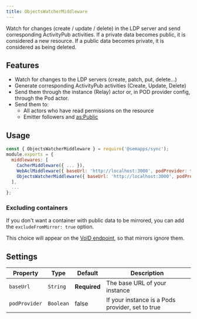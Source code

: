 ```yaml
---
title: ObjectsWatcherMiddleware
---
```


Watch for changes (create / update / delete) in the LDP server and send corresponding ActivityPub activities.
If a private data becomes public, it is considered a new resource. 
If a public data becomes private, it is considered as being deleted. 


## Features

- Watch for changes to the LDP servers (create, patch, put, delete...)
- Generate corresponding ActivityPub activities (Create, Update, Delete)
- Send them through the instance (Relay) actor or, in POD provider config, through the Pod actor.
- Send them to:
    - All actors who have read permissions on the resource
    - Emitter followers and [as:Public](https://www.w3.org/TR/activitypub/#public-addressing)


## Usage

```js
const { ObjectsWatcherMiddleware } = require('@semapps/sync');
module.exports = {
  middlewares: [
    CacherMiddleware({ ... }),
    WebAclMiddleware({ baseUrl: 'http://localhost:3000', podProvider: false }),
    ObjectsWatcherMiddleware({ baseUrl: 'http://localhost:3000', podProvider: false, }) // This middleware should come after the WebAclMiddleware
  ],
  ...
};
```

### Excluding containers

If you don't want a container with public data to be mirrored, you can add the `excludeFromMirror: true` option.

This choice will appear on the [VoID endpoint](../void.md), so that mirrors ignore them.


## Settings

| Property      | Type      | Default      | Description                                      |
|---------------|-----------|--------------|--------------------------------------------------|
| `baseUrl`     | `String`  | **Required** | The base URL of your instance                    |            
| `podProvider` | `Boolean` | false        | If your instance is a Pods provider, set to true |            


